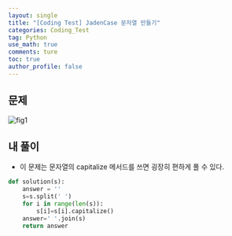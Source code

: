 ```yaml
---
layout: single
title: "[Coding Test] JadenCase 문자열 만들기"
categories: Coding_Test
tag: Python
use_math: true
comments: ture
toc: true
author_profile: false
---
```



## 문제 
![fig1]({{site.url}}/images/2023-04-17-ct27/문제설명.png)

## 내 풀이
* 이 문제는 문자열의 capitalize 메서드를 쓰면 굉장히 편하게 풀 수 있다.

```python
def solution(s):
    answer = ''
    s=s.split(' ')
    for i in range(len(s)):
        s[i]=s[i].capitalize()
    answer=' '.join(s)
    return answer
```